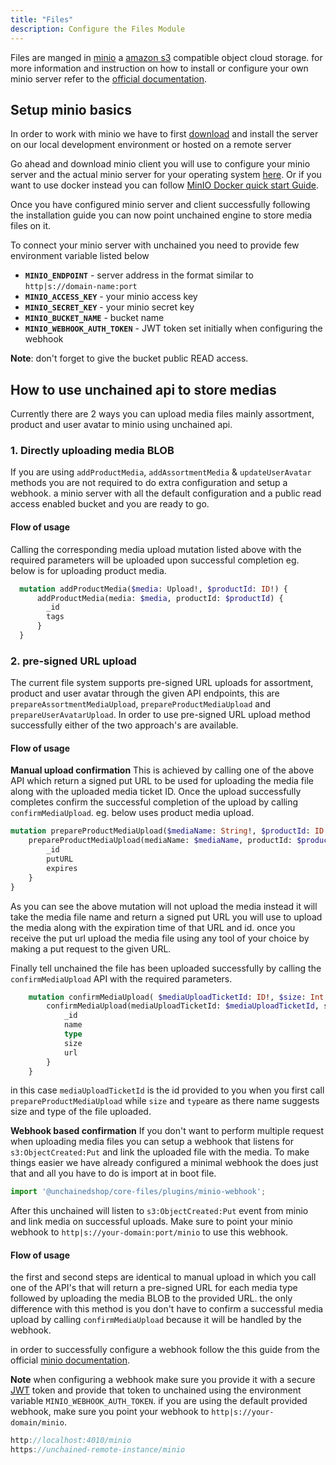 ```yaml
---
title: "Files"
description: Configure the Files Module
---
```


Files are manged in [minio](https://docs.unchained.shop/) a [amazon s3](https://aws.amazon.com/s3/) compatible object cloud storage.
for more information and instruction on how to install or configure your own minio server refer to the [official documentation](https://docs.min.io/minio/k8s/).
## Setup minio basics

In order to work with minio we have to first  [download](https://min.io/download) and install the server on our local development environment or hosted on a remote server

Go ahead and download minio client you will use to configure your minio server and the actual minio server for your operating system [here](https://min.io/download). Or if you want to use docker instead you can follow [MinIO Docker quick start Guide](https://docs.min.io/docs/minio-docker-quickstart-guide.html).

Once you have configured minio server and client successfully following the installation guide you can now point unchained engine to store media files on it.

To connect your minio server with unchained you need to provide few environment variable listed below

- **`MINIO_ENDPOINT`** - server address in the format similar to `http|s://domain-name:port`
- **`MINIO_ACCESS_KEY`** - your minio access key
- **`MINIO_SECRET_KEY`** - your minio secret key
- **`MINIO_BUCKET_NAME`** - bucket name
- **`MINIO_WEBHOOK_AUTH_TOKEN`** - JWT token set initially when configuring the webhook

**Note**: don't forget to give the bucket public READ access.

## How to use unchained api to store medias

Currently there are 2 ways you can upload media files mainly assortment, product and user avatar to minio using unchained api.
 
 ### 1. Directly uploading media BLOB 
 If you are using `addProductMedia`, `addAssortmentMedia` & `updateUserAvatar` methods you are not required to do extra configuration and setup a webhook. a minio server with all the default configuration and a public read access enabled bucket and you are ready to go. 

  #### Flow of usage
  Calling the corresponding media upload mutation listed above with the required parameters will be uploaded upon successful completion
  eg. below is for uploading product media.

  ```graphql
    mutation addProductMedia($media: Upload!, $productId: ID!) {
        addProductMedia(media: $media, productId: $productId) {
          _id
          tags
        }
    }
  ```
### 2. pre-signed URL upload

The current file system supports pre-signed URL uploads for assortment, product and user avatar through the given API endpoints, this are `prepareAssortmentMediaUpload`, `prepareProductMediaUpload` and `prepareUserAvatarUpload`. 
In order to use pre-signed URL upload method successfully either of the two approach's are available.

  #### Flow of usage

**Manual upload confirmation**
This is achieved by calling one of the above API which return a signed put URL to be used for uploading the media file along with the uploaded media ticket ID. 
Once the upload successfully completes confirm the successful completion of the upload by calling `confirmMediaUpload`. 
eg. below uses product media upload.

```graphql
mutation prepareProductMediaUpload($mediaName: String!, $productId: ID!) {
    prepareProductMediaUpload(mediaName: $mediaName, productId: $productId) {
        _id
        putURL
        expires
    }   
}

```

As you can see the above mutation will not upload the media instead it will take the media file name and return a signed put URL you will use to upload the media along with the expiration time of that URL and id. 
once you receive the put url upload the media file using any tool of your choice by making a put request to the given URL.

Finally tell unchained the file has been uploaded successfully by calling the `confirmMediaUpload` API with the required parameters.

```graphql
    mutation confirmMediaUpload( $mediaUploadTicketId: ID!, $size: Int!, $type: String!) {
        confirmMediaUpload(mediaUploadTicketId: $mediaUploadTicketId, size: $size, type: $type) {
            _id
            name
            type
            size
            url
        }  
    }
```

in this case `mediaUploadTicketId` is the id provided to you when you first call `prepareProductMediaUpload` while `size` and `type`are as there name suggests size and type of the file uploaded.


**Webhook based confirmation** 
If you don't want to perform multiple request when uploading media files you can setup a webhook that listens for `s3:ObjectCreated:Put` and link the uploaded file with the media. To make things easier we have already configured a minimal webhook the does just that and all you have to do is import at in boot file.

```js boot.js
import '@unchainedshop/core-files/plugins/minio-webhook';
```

After this unchained will listen to `s3:ObjectCreated:Put` event from minio and link media on successful uploads. Make sure to point your minio webhook to `http|s://your-domain:port/minio` to use this webhook.

#### Flow of usage

the first and second steps are identical to manual upload in which you call one of the API's that will return a pre-signed URL for each media type followed by uploading the media BLOB to the provided URL. the only difference with this method is you don't have to confirm a successful media upload by calling `confirmMediaUpload` because it will be handled by the webhook.

in order to successfully configure a webhook follow the this guide from the official [minio documentation](https://docs.min.io/docs/minio-bucket-notification-guide.html).

**Note** when configuring a webhook make sure you provide it with a secure [JWT](https://jwt.io/) token and provide that token to unchained using the environment variable  `MINIO_WEBHOOK_AUTH_TOKEN`. if you are using the default provided webhook, make sure you point your webhook to `http|s://your-domain/minio`.

```js
http://localhost:4010/minio
https://unchained-remote-instance/minio
```

